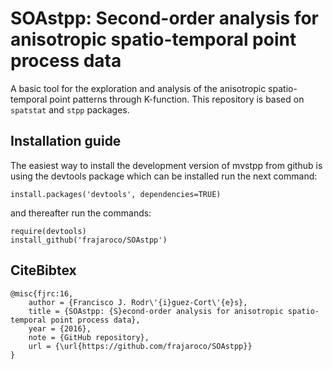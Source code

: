 # SOAstpp: Second-order analysis for anisotropic spatio-temporal point process data

A basic tool for the exploration and analysis of the anisotropic spatio-temporal point patterns through K-function. This repository is based on `spatstat` and `stpp` packages.

## Installation guide

The easiest way to install the development version of mvstpp from github is using the devtools package which can be installed run the next command:
```
install.packages('devtools', dependencies=TRUE)
```
and thereafter run the commands:
```
require(devtools)
install_github('frajaroco/SOAstpp')
```
## CiteBibtex
```
@misc{fjrc:16,
	author = {Francisco J. Rodr\'{i}guez-Cort\'{e}s},
	title = {SOAstpp: {S}econd-order analysis for anisotropic spatio-temporal point process data},
	year = {2016},
	note = {GitHub repository},
	url = {\url{https://github.com/frajaroco/SOAstpp}}
}

```
